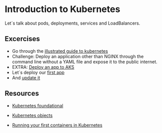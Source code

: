 # Introduction to Kubernetes

Let´s talk about pods, deployments, services and LoadBalancers.

## Excercises

- Go through the [illustrated guide to kubernetes](https://deis.com/blog/2016/kubernetes-illustrated-guide/)
- Challenge: Deploy an application other than NGINX through the command line without a YAML file and expose it to the public internet.
- EXTRA: [Deploy an app to AKS](https://github.com/Azure/blackbelt-aks-hackfest/blob/master/linux-container-workshop/hol-content/04-deploy-app-aks.md)
- Let´s deploy our [first app](05-kubernetes/lesson1.md)
- And [update it](05-kubernetes/lesson2.md)

## Resources

- [Kubernetes foundational](https://kubernetes.io/docs/user-journeys/users/application-developer/foundational)
- [Kubernetes objects](https://kubernetes.io/docs/concepts/overview/working-with-objects/kubernetes-objects/)

- [Running your first containers in Kubernetes](https://github.com/kubernetes/kubernetes/blob/master/examples/simple-nginx.md)